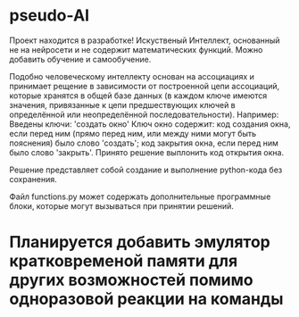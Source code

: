 # pseudo-AI
Проект находится в разработке!
Искуственый Интеллект, основанный не на нейросети и не содержит математических функций. Можно добавить обучение и самообучение.

Подобно человеческому интеллекту основан на ассоциациях и принимает рещение в зависимости от построенной цепи ассоциаций, которые хранятся в общей базе данных (в каждом ключе имеются значения, привязанные к цепи предшествующих ключей в определённой или неопределённой последовательности).
Например:
Введены ключи:
'создать окно'
Ключ окно содержит:
код создания окна, если перед ним (прямо перед ним, или между ними могут быть пояснения) было слово 'создать';
код закрытия окна, если перед ним было слово 'закрыть'.
Принято решение выплонить код открытия окна.

Решение представляет собой создание и выполнение python-кода без сохранения.

Файл functions.py может содержать дополнительные программные блоки, которые могут вызываться при принятии решений.

# Планируется добавить эмулятор кратковременой памяти для других возможностей помимо одноразовой реакции на команды
